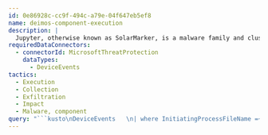 ```yaml
---
id: 0e86928c-cc9f-494c-a79e-04f647eb5ef8
name: deimos-component-execution
description: |
  Jupyter, otherwise known as SolarMarker, is a malware family and cluster of components known for its info-stealing and backdoor capabilities that mainly proliferates through search engine optimization manipulation and malicious advertising in order to successfully encourage users to download malicious templates and documents. This malware has been popular since 2020 and currently is still active as of 2021.
requiredDataConnectors:
  - connectorId: MicrosoftThreatProtection
    dataTypes:
      - DeviceEvents
tactics:
  - Execution
  - Collection
  - Exfiltration
  - Impact
  - Malware, component
query: "```kusto\nDeviceEvents   \n| where InitiatingProcessFileName =~ \"powershell.exe\"\n| where ActionType == \"AmsiScriptContent\"\n| where AdditionalFields endswith '[mArS.deiMos]::inteRaCt()\"}'\n| project InitiatingProcessParentFileName, InitiatingProcessFileName, InitiatingProcessCommandLine, ActionType, AdditionalFields\n```"
---
```


